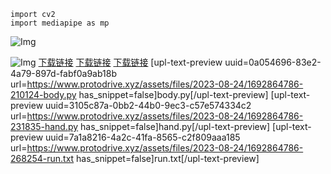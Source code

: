 ```
import cv2
import mediapipe as mp
```
![Img](https://imgpool.protodrive.xyz/img/yank-note-picgo-img-20230824161215.png#pic_center%20=400x)

![Img](https://imgpool.protodrive.xyz/img/yank-note-picgo-img-20230824161223.png#pic_center%20=400x)
[下载链接](https://www.protodrive.xyz/assets/files/2023-08-24/1692864786-210124-body.py)
[下载链接](https://www.protodrive.xyz/assets/files/2023-08-24/1692864786-231835-hand.py)
[下载链接](https://www.protodrive.xyz/assets/files/2023-08-24/1692864786-268254-run.txt)
[upl-text-preview uuid=0a054696-83e2-4a79-897d-fabf0a9ab18b url=https://www.protodrive.xyz/assets/files/2023-08-24/1692864786-210124-body.py has_snippet=false]body.py[/upl-text-preview]
[upl-text-preview uuid=3105c87a-0bb2-44b0-9ec3-c57e574334c2 url=https://www.protodrive.xyz/assets/files/2023-08-24/1692864786-231835-hand.py has_snippet=false]hand.py[/upl-text-preview]
[upl-text-preview uuid=7a1a8216-4a2c-41fa-8565-c2f809aaa185 url=https://www.protodrive.xyz/assets/files/2023-08-24/1692864786-268254-run.txt has_snippet=false]run.txt[/upl-text-preview]